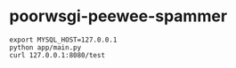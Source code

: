 # poorwsgi-peewee-spammer

```
export MYSQL_HOST=127.0.0.1
python app/main.py
curl 127.0.0.1:8080/test
```